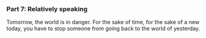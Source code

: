 ### Part 7: Relatively speaking

Tomorrow, the world is in danger. For the sake of time, for the sake of a new today, you have to stop someone from going back to the world of yesterday.
